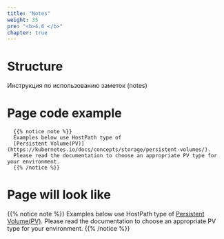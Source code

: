 ```yaml
---
title: "Notes"
weight: 35
pre: "<b>4.6 </b>"
chapter: true
---
```






#   Structure

Инструкция по использованию заметок (notes)



#   Page code example

```shell
  {{% notice note %}}
  Examples below use HostPath type of
  [Persistent Volume(PV)](https://kubernetes.io/docs/concepts/storage/persistent-volumes/).
  Please read the documentation to choose an appropriate PV type for your environment.
  {{% /notice %}}
```

#   Page will look like

{{% notice note %}}
Examples below use HostPath type of
[Persistent Volume(PV)](https://kubernetes.io/docs/concepts/storage/persistent-volumes/).
Please read the documentation to choose an appropriate PV type for your environment.
{{% /notice %}}



